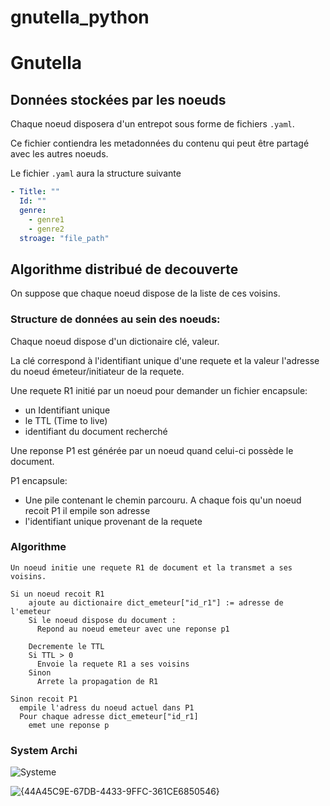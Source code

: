 # gnutella_python
# Gnutella 

## Données stockées par les noeuds
Chaque noeud disposera d'un entrepot sous forme de fichiers `.yaml`.

Ce fichier contiendra les metadonnées du contenu qui peut être partagé avec les autres noeuds.

Le fichier `.yaml` aura la structure suivante 

```yaml
- Title: ""
  Id: ""
  genre:
    - genre1
    - genre2
  stroage: "file_path"
```

## Algorithme distribué de decouverte 

On suppose que chaque noeud dispose de la liste de ces voisins.


### Structure de données au sein des noeuds:
Chaque noeud dispose d'un dictionaire clé, valeur. 

La clé correspond à l'identifiant unique d'une requete et la valeur l'adresse du noeud émeteur/initiateur de la requete. 

Une requete R1 initié par un noeud pour demander un fichier encapsule:
 - un Identifiant unique
 - le TTL (Time to live)
 - identifiant du document recherché

Une reponse P1 est générée par un noeud quand celui-ci possède le document.

P1 encapsule:
 - Une pile contenant le chemin parcouru. A chaque fois qu'un noeud recoit P1 il empile son adresse
 - l'identifiant unique provenant de la requete

### Algorithme
```
Un noeud initie une requete R1 de document et la transmet a ses voisins.
```

```
Si un noeud recoit R1 
    ajoute au dictionaire dict_emeteur["id_r1"] := adresse de l'emeteur
    Si le noeud dispose du document :
      Repond au noeud emeteur avec une reponse p1

    Decremente le TTL 
    Si TTL > 0
      Envoie la requete R1 a ses voisins
    Sinon 
      Arrete la propagation de R1

Sinon recoit P1
  empile l'adress du noeud actuel dans P1
  Pour chaque adresse dict_emeteur["id_r1]
    emet une reponse p

```
 ### System Archi 
 ![Systeme](https://github.com/user-attachments/assets/4df5a89d-b16b-4d07-9654-43d6970aa0f2)

 ![{44A45C9E-67DB-4433-9FFC-361CE6850546}](https://github.com/user-attachments/assets/a18cd018-3129-4df6-9878-a5092e51b6e8)




 
